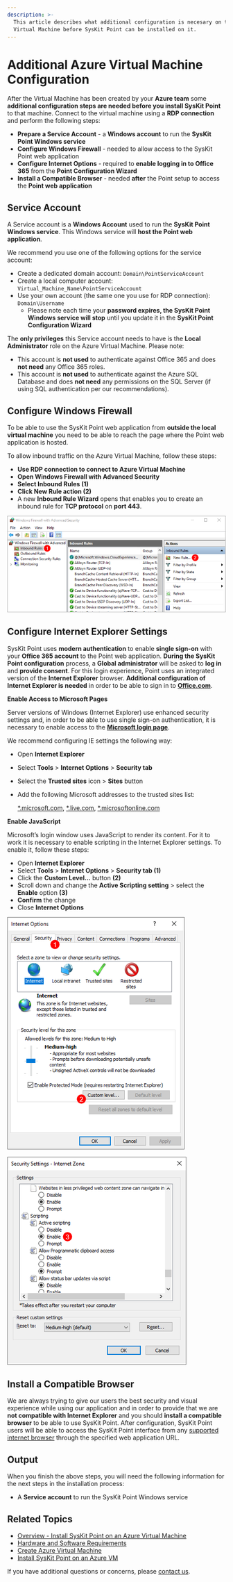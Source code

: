 ```yaml
---
description: >-
  This article describes what additional configuration is necesary on the Azure
  Virtual Machine before SysKit Point can be installed on it.
---
```


# Additional Azure Virtual Machine Configuration

After the Virtual Machine has been created by your **Azure team** some **additional configuration steps are needed before you install SysKit Point** to that machine. Connect to the virtual machine using a **RDP connection** and perform the following steps:

* **Prepare a Service Account** - a **Windows account** to run the **SysKit Point Windows service**
* **Configure Windows Firewall** - needed to allow access to the SysKit Point web application
* **Configure Internet Options** - required to **enable logging in to Office 365** from the **Point Configuration Wizard**
* **Install a Compatible Browser** - needed **after** the Point setup to access the **Point web application**

## Service Account

A Service account is a **Windows Account** used to run the **SysKit Point Windows service**. This Windows service will **host the Point web application**.

We recommend you use one of the following options for the service account:

* Create a dedicated domain account: `Domain\PointServiceAccount`
* Create a local computer account: `Virtual_Machine_Name\PointServiceAccount`
* Use your own account \(the same one you use for RDP connection\): `Domain\Username`
  * Please note each time your **password expires, the SysKit Point Windows service will stop** until you update it in the **SysKit Point Configuration Wizard**

The **only privileges** this Service account needs to have is the **Local Administrator** role on the Azure Virtual Machine. Please note:

* This account is **not used** to authenticate against Office 365 and does **not need** any Office 365 roles. 
* This account is **not used** to authenticate against the Azure SQL Database and does **not need** any permissions on the SQL Server \(if using SQL authentication per our recommendations\).

## Configure Windows Firewall

To be able to use the SysKit Point web application from **outside the local virtual machine** you need to be able to reach the page where the Point web application is hosted.

To allow inbound traffic on the Azure Virtual Machine, follow these steps:

* **Use RDP connection to connect to Azure Virtual Machine**
* **Open Windows Firewall with Advanced Security**
* **Select Inbound Rules \(1\)**
* **Click New Rule action \(2\)**
* A new **Inbound Rule Wizard** opens that enables you to create an inbound rule for **TCP protocol** on **port 443**.

![Windows Firewall - Adding a new inbound rule](../../.gitbook/assets/azure-vm_azure-vm-firewall.png)

## Configure Internet Explorer Settings

SysKit Point uses **modern authentication** to enable **single sign-on** with your **Office 365 account** to the Point web application. **During the SysKit Point configuration** process, a **Global administrator** will be asked to **log in** and **provide consent**. For this login experience, Point uses an integrated version of the **Internet Explorer** browser. **Additional configuration of Internet Explorer is needed** in order to be able to sign in to [**Office.com**](https://www.office.com/).

**Enable Access to Microsoft Pages**

Server versions of Windows \(Internet Explorer\) use enhanced security settings and, in order to be able to use single sign-on authentication, it is necessary to enable access to the [**Microsoft login page**](https://login.microsoft.com).

We recommend configuring IE settings the following way:

* Open **Internet Explorer**
* Select **Tools** &gt; **Internet Options** &gt; **Security tab**
* Select the **Trusted sites** icon &gt; **Sites** button
* Add the following Microsoft addresses to the trusted sites list:

  [\*.microsoft.com](additional-vm-configuration.md), [\*.live.com](additional-vm-configuration.md), [\*.microsoftonline.com](additional-vm-configuration.md)

**Enable JavaScript**

Microsoft’s login window uses JavaScript to render its content. For it to work it is necessary to enable scripting in the Internet Explorer settings. To enable it, follow these steps:

* Open **Internet Explorer**
* Select **Tools** &gt; **Internet Options** &gt; **Security tab \(1\)**
* Click the **Custom Level...** button **\(2\)**
* Scroll down and change the **Active Scripting setting** &gt; select the **Enable** option **\(3\)**
* **Confirm** the change
* Close **Internet Options**

![](../../.gitbook/assets/additional-azure-vm-configuration_internet-options.png)

![Internet Explorer - Enabling JavaScript](../../.gitbook/assets/additional-azure-vm-configuration_security-settings.png)

## Install a Compatible Browser

We are always trying to give our users the best security and visual experience while using our application and in order to provide that we are **not compatible with Internet Explorer** and you should **install a compatible browser** to be able to use SysKit Point. After configuration, SysKit Point users will be able to access the SysKit Point interface from any [supported internet browser](../../requirements/system-requirements.md#supported-browsers) through the specified web application URL.

## Output

When you finish the above steps, you will need the following information for the next steps in the installation process:

* A **Service account** to run the SysKit Point Windows service

## Related Topics

* [Overview - Install SysKit Point on an Azure Virtual Machine](overview.md) 
* [Hardware and Software Requirements](hardware-software-requirements.md)
* [Create Azure Virtual Machine](create-azure-vm.md)
* [Install SysKit Point on an Azure VM](install-syskit-point-on-azure-vm.md) 

If you have additional questions or concerns, please [contact us](https://www.syskit.com/contact-us/).

